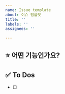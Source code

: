 ```yaml
---
name: Issue template
about: 이슈 템플릿
title: ''
labels: ''
assignees: ''

---
```


## ⭐ 어떤 기능인가요?

## ✅ To Dos
- [ ]
